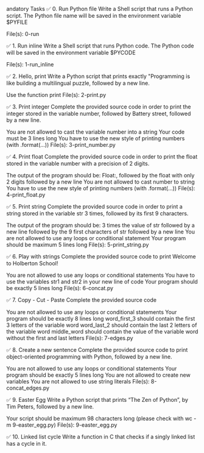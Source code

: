 andatory Tasks
✅ 0. Run Python file
Write a Shell script that runs a Python script.
The Python file name will be saved in the environment variable $PYFILE

File(s): 0-run

✅ 1. Run inline
Write a Shell script that runs Python code.
The Python code will be saved in the environment variable $PYCODE

File(s): 1-run_inline

✅ 2. Hello, print
Write a Python script that prints exactly "Programming is like building a multilingual puzzle, followed by a new line.

Use the function print
File(s): 2-print.py

✅ 3. Print integer
Complete the provided source code in order to print the integer stored in the variable number, followed by Battery street, followed by a new line.

You are not allowed to cast the variable number into a string
Your code must be 3 lines long
You have to use the new style of printing numbers (with .format(...))
File(s): 3-print_number.py

✅ 4. Print float
Complete the provided source code in order to print the float stored in the variable number with a precision of 2 digits.

The output of the program should be:
Float:, followed by the float with only 2 digits
followed by a new line
You are not allowed to cast number to string
You have to use the new style of printing numbers (with .format(...))
File(s): 4-print_float.py

✅ 5. Print string
Complete the provided source code in order to print a string stored in the variable str 3 times, followed by its first 9 characters.

The output of the program should be:
3 times the value of str
followed by a new line
followed by the 9 first characters of str
followed by a new line
You are not allowed to use any loops or conditional statement
Your program should be maximum 5 lines long
File(s): 5-print_string.py

✅ 6. Play with strings
Complete the provided source code to print Welcome to Holberton School!

You are not allowed to use any loops or conditional statements
You have to use the variables str1 and str2 in your new line of code
Your program should be exactly 5 lines long
File(s): 6-concat.py

✅ 7. Copy - Cut - Paste
Complete the provided source code

You are not allowed to use any loops or conditional statements
Your program should be exactly 8 lines long
word_first_3 should contain the first 3 letters of the variable word
word_last_2 should contain the last 2 letters of the variable word
middle_word should contain the value of the variable word without the first and last letters
File(s): 7-edges.py

✅ 8. Create a new sentence
Complete the provided source code to print object-oriented programming with Python, followed by a new line.

You are not allowed to use any loops or conditional statements
Your program should be exactly 5 lines long
You are not allowed to create new variables
You are not allowed to use string literals
File(s): 8-concat_edges.py

✅ 9. Easter Egg
Write a Python script that prints “The Zen of Python”, by Tim Peters, followed by a new line.

Your script should be maximum 98 characters long (please check with wc -m 9-easter_egg.py)
File(s): 9-easter_egg.py

✅ 10. Linked list cycle
Write a function in C that checks if a singly linked list has a cycle in it.


